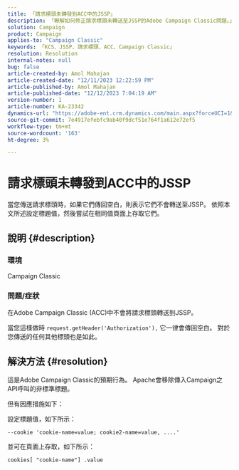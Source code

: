 ```yaml
---
title: 「請求標頭未轉發到ACC中的JSSP」
description: 「瞭解如何修正請求標頭未轉送至JSSP的Adobe Campaign Classic問題。」
solution: Campaign
product: Campaign
applies-to: "Campaign Classic"
keywords: 「KCS、JSSP、請求標頭、ACC、Campaign Classic」
resolution: Resolution
internal-notes: null
bug: false
article-created-by: Amol Mahajan
article-created-date: "12/11/2023 12:22:59 PM"
article-published-by: Amol Mahajan
article-published-date: "12/12/2023 7:04:19 AM"
version-number: 1
article-number: KA-23342
dynamics-url: "https://adobe-ent.crm.dynamics.com/main.aspx?forceUCI=1&pagetype=entityrecord&etn=knowledgearticle&id=f538ddff-1f98-ee11-be37-6045bd006239"
source-git-commit: 7e4917efebfc9ab40f9dcf51e764f1a612e72ef5
workflow-type: tm+mt
source-wordcount: '163'
ht-degree: 3%

---
```


# 請求標頭未轉發到ACC中的JSSP


當您傳送請求標頭時，如果它們傳回空白，則表示它們不會轉送至JSSP。 依照本文所述設定標題值，然後嘗試在相同值頁面上存取它們。

## 說明 {#description}


### 環境

Campaign Classic



### 問題/症狀

在Adobe Campaign Classic (ACC)中不會將請求標頭轉送到JSSP。

當您這樣做時 `request.getHeader('Authorization'),` 它一律會傳回空白。 對於您傳送的任何其他標頭也是如此。


## 解決方法 {#resolution}


這是Adobe Campaign Classic的預期行為。 Apache會移除傳入Campaign之API呼叫的非標準標題。

但有因應措施如下：

設定標題值，如下所示：

`--cookie 'cookie-name=value; cookie2-name=value, ....'`

並可在頁面上存取，如下所示：

`cookies[ "cookie-name"] .value`
